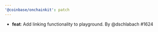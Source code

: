 ```yaml
---
'@coinbase/onchainkit': patch
---
```


- **feat**: Add linking functionality to playground. By @dschlabach #1624
